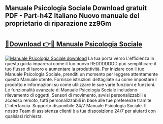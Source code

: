 ## Manuale Psicologia Sociale Download gratuit PDF - Part-h4Z Italiano Nuovo manuale del proprietario di riparazione zz9Gm

# <h2><a href="http://dfesc8p.blite.top/?on=Manuale+Psicologia+Sociale">🔗Download 👉🔴 Manuale Psicologia Sociale</a></h2>

[![Manuale Psicologia Sociale download](https://i.imgur.com/lujVjoI.png)](http://dfesc8p.blite.top/?on=Manuale+Psicologia+Sociale)
La tua porta verso L'efficienza in questa guida imparerai come il tuo nuovo REDDDDDDD può semplificare il tuo flusso di lavoro e aumentare la produttività. Per iniziare con il tuo Manuale Psicologia Sociale, prenditi un momento per leggere attentamente questo Manuale utente. Fornisce istruzioni dettagliate su come impostare il prodotto e informazioni su come utilizzare le sue varie funzioni e funzioni. Le funzionalità avanzate di Manuale Psicologia Sociale includono rilevamento di oggetti, Sensori di movimento, avvisi personalizzabili e accesso remoto, tutti personalizzabili in base alle tue preferenze tramite L'interfaccia. Supporto disponibile 24/7 Manuale Psicologia Sociale. Il nostro Team di assistenza clienti è a tua disposizione 24/7 per aiutarti con qualsiasi richiesta.
